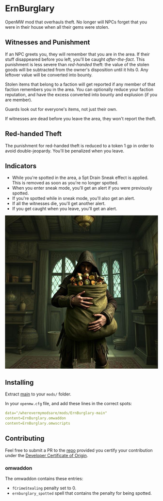 # ErnBurglary
OpenMW mod that overhauls theft. No longer will NPCs forget that you were in their house when all their gems were stolen.

## Witnesses and Punishment
If an NPC greets you, they will remember that you are in the area. If their stuff disappeared before you left, you'll be caught *after-the-fact*. This punishment is less severe than *red-handed* theft: the value of the stolen goods will be subtracted from the owner's disposition until it hits 0. Any leftover value will be converted into bounty.

Stolen items that belong to a faction will get reported if any member of that faction remembers you in the area. You can optionally reduce your faction reputation, and have the excess converted into bounty and explusion (if you are member).

Guards look out for everyone's items, not just their own.

If witnesses are dead before you leave the area, they won't report the theft.

## Red-handed Theft
The punishment for red-handed theft is reduced to a token 1 gp in order to avoid double-jeopardy. You'll be penalized when you leave.

## Indicators
- While you're spotted in the area, a 5pt Drain Sneak effect is applied. This is removed as soon as you're no longer spotted.
- When you enter sneak mode, you'll get an alert if you were previously spotted.
- If you're spotted while in sneak mode, you'll also get an alert.
- If all the witnesses die, you'll get another alert.
- If you get caught when you leave, you'll get an alert.

![a thief with a big bag, created with AI](title_image.jpg)

## Installing
Extract [main](https://github.com/erinpentecost/ErnBurglary/archive/refs/heads/main.zip) to your `mods/` folder.


In your `openmw.cfg` file, and add these lines in the correct spots:

```yaml
data="/wherevermymodsare/mods/ErnBurglary-main"
content=ErnBurglary.omwaddon
content=ErnBurglary.omwscripts
```

## Contributing

Feel free to submit a PR to the [repo](https://github.com/erinpentecost/ErnBurglary) provided you certify your contribution under the [Developer Certificate of Origin](https://developercertificate.org/).

### omwaddon
The omwaddon contains these entries:
* `fCrimeStealing` penalty set to 0.
* `ernburglary_spotted` spell that contains the penalty for being spotted.
